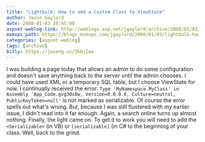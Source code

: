 ```yaml
---
title: "Lightbulb: How to add a Custom Class to ViewState"
author: Jason Gaylord
date: 2008-01-03 20:45:00
aspnet-weblog-link: http://weblogs.asp.net/jgaylord/archive/2008/01/03/lightbulb-how-to-add-a-custom-class-to-viewstate.aspx
msmvps_path: https://blogs.msmvps.com/jgaylord/2008/01/03/lightbulb-how-to-add-a-custom-class-to-viewstate/
categories: [aspnet-weblog]
tags: [archive]
bitly: https://jasong.us/3hOjIew
---
```


I was building a page today that allows an admin to do some configuration and doesn't save anything back to the server until the admin chooses. I could have used XML or a temporary SQL table, but I choose ViewState for now. I continually received the error: `Type 'MyNamespace.MyClass' in Assembly 'App_Code.gvg30s8w, Version=0.0.0.0, Culture=neutral, PublicKeyToken=null'` is not marked as serializable. Of course the error spells out what's wrong. But, because I was still flustered with my earlier issue, I didn't read into it far enough. Again, a search online turns up almost nothing. Finally, the light came on. To get it to work you will need to add the `<Serializable>` (in VB) or `[serializable]` (in C# to the beginning of your class. Well, back to the grind.